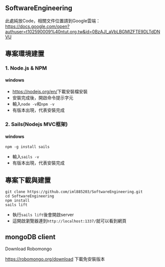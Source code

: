 ## SoftwareEngineering
此處純放Code，相關文件位置請到Google雲端：
<https://docs.google.com/open?authuser=t102590009%40ntut.org.tw&id=0BzAJI_aVbLBGMlZFTE9DLTdDNVU>

## 專案環境建置
### 1. Node.js & NPM
#### windows

* <https://nodejs.org/en/>下載安裝檔安裝
* 安裝完成後，開啟命令提示字元
* 輸入`node -v`和`npm -v`
* 有版本出現，代表安裝完成

### 2. Sails(Nodejs MVC框架)

#### windows
```
npm -g install sails
```
* 輸入`sails -v`
* 有版本出現，代表安裝完成




## 專案下載與建置
```
git clone https://github.com/iml885203/SoftwareEngineering.git
cd SoftwareEngineering
npm install
sails lift
```
* 執行`sails lift`後會開啟server
* 這開啟瀏覽器連到`http://localhost:1337/`就可以看到網頁

## mongoDB client
Download Robomongo

<https://robomongo.org/download> 下載免安裝版本
